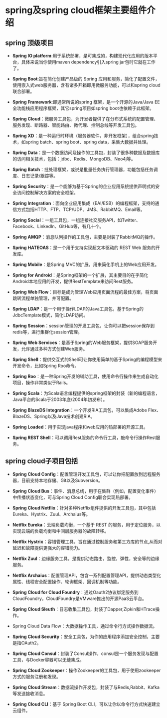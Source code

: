 # spring及spring cloud框架主要组件介绍

## spring 顶级项目

*   **Spring IO platform**:用于系统部署，是可集成的，构建现代化应用的版本平台，具体来说当你使用maven dependency引入spring jar包时它就在工作了。

*   **Spring Boot**:旨在简化创建产品级的 Spring 应用和服务，简化了配置文件，使用嵌入式web服务器，含有诸多开箱即用微服务功能，可以和spring cloud联合部署。

*   **Spring Framework**:即通常所说的spring 框架，是一个开源的Java/Java EE全功能栈应用程序框架，其它spring项目如spring boot也依赖于此框架。

*   **Spring Cloud**：微服务工具包，为开发者提供了在分布式系统的配置管理、服务发现、断路器、智能路由、微代理、控制总线等开发工具包。

*   **Spring XD**：是一种运行时环境（服务器软件，非开发框架），组合spring技术，如spring batch、spring boot、spring data，采集大数据并处理。

*   **Spring Data**：是一个数据访问及操作的工具包，封装了很多种数据及数据库的访问相关技术，包括：jdbc、Redis、MongoDB、Neo4j等。

*   **Spring Batch**：批处理框架，或说是批量任务执行管理器，功能包括任务调度、日志记录/跟踪等。

*   **Spring Security**：是一个能够为基于Spring的企业应用系统提供声明式的安全访问控制解决方案的安全框架。

*   **Spring Integration**：面向企业应用集成（EAI/ESB）的编程框架，支持的通信方式包括HTTP、FTP、TCP/UDP、JMS、RabbitMQ、Email等。

*   **Spring Social**：一组工具包，一组连接社交服务API，如Twitter、Facebook、LinkedIn、GitHub等，有几十个。

*   **Spring AMQP**：消息队列操作的工具包，主要是封装了RabbitMQ的操作。

*   **Spring HATEOAS**：是一个用于支持实现超文本驱动的 REST Web 服务的开发库。

*   **Spring Mobile**：是Spring MVC的扩展，用来简化手机上的Web应用开发。

*   **Spring for Android**：是Spring框架的一个扩展，其主要目的在乎简化Android本地应用的开发，提供RestTemplate来访问Rest服务。

*   **Spring Web Flow**：目标是成为管理Web应用页面流程的最佳方案，将页面跳转流程单独管理，并可配置。

*   **Spring LDAP**：是一个用于操作LDAP的Java工具包，基于Spring的JdbcTemplate模式，简化LDAP访问。

*   **Spring Session**：session管理的开发工具包，让你可以把session保存到redis等，进行集群化session管理。

*   **Spring Web Services**：是基于Spring的Web服务框架，提供SOAP服务开发，允许通过多种方式创建Web服务。

*   **Spring Shell**：提供交互式的Shell可让你使用简单的基于Spring的编程模型来开发命令，比如Spring Roo命令。

*   **Spring Roo**：是一种Spring开发的辅助工具，使用命令行操作来生成自动化项目，操作非常类似于Rails。

*   **Spring Scala**：为Scala语言编程提供的spring框架的封装（新的编程语言，Java平台的Scala于2003年底/2004年初发布）。

*   **Spring BlazeDS Integration**：一个开发RIA工具包，可以集成Adobe Flex、BlazeDS、Spring以及Java技术创建RIA。

*   **Spring Loaded**：用于实现java程序和web应用的热部署的开源工具。

*   **Spring REST Shell**：可以调用Rest服务的命令行工具，敲命令行操作Rest服务。

## spring cloud子项目包括

*   **Spring Cloud Config**：配置管理开发工具包，可以让你把配置放到远程服务器，目前支持本地存储、Git以及Subversion。

*   **Spring Cloud Bus**：事件、消息总线，用于在集群（例如，配置变化事件）中传播状态变化，可与Spring Cloud Config联合实现热部署。

*   **Spring Cloud Netflix**：针对多种Netflix组件提供的开发工具包，其中包括Eureka、Hystrix、Zuul、Archaius等。

*   **Netflix Eureka**：云端负载均衡，一个基于 REST 的服务，用于定位服务，以实现云端的负载均衡和中间层服务器的故障转移。

*   **Netflix Hystrix**：容错管理工具，旨在通过控制服务和第三方库的节点,从而对延迟和故障提供更强大的容错能力。

*   **Netflix Zuul**：边缘服务工具，是提供动态路由，监控，弹性，安全等的边缘服务。

*   **Netflix Archaius**：配置管理API，包含一系列配置管理API，提供动态类型化属性、线程安全配置操作、轮询框架、回调机制等功能。

*   **Spring Cloud for Cloud Foundry**：通过Oauth2协议绑定服务到CloudFoundry，CloudFoundry是VMware推出的开源PaaS云平台。

*   **Spring Cloud Sleuth**：日志收集工具包，封装了Dapper,Zipkin和HTrace操作。

*   Spring Cloud Data Flow：大数据操作工具，通过命令行方式操作数据流。

*   **Spring Cloud Security**：安全工具包，为你的应用程序添加安全控制，主要是指OAuth2。

*   **Spring Cloud Consul**：封装了Consul操作，consul是一个服务发现与配置工具，与Docker容器可以无缝集成。

*   **Spring Cloud Zookeeper**：操作Zookeeper的工具包，用于使用zookeeper方式的服务注册和发现。

*   **Spring Cloud Stream**：数据流操作开发包，封装了与Redis,Rabbit、Kafka等发送接收消息。

*   **Spring Cloud CLI**：基于 Spring Boot CLI，可以让你以命令行方式快速建立云组件。
